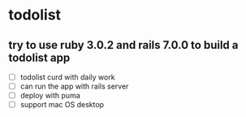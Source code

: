 # todolist

## try to use ruby 3.0.2 and rails 7.0.0 to build a todolist app

- [ ] todolist curd with daily work
- [ ] can run the app with rails server
- [ ] deploy with puma
- [ ] support mac OS desktop
